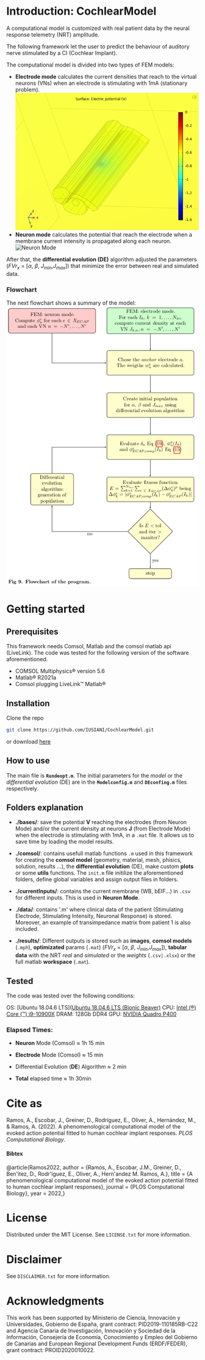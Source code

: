 # Introduction: CochlearModel

A computational model is customized with real patient data by the neural response telemetry (NRT) amplitude. 

The following framework let the user to predict the behaviour of auditory nerve stimulated by a CI (Cochlear Implant). 

The computational model is divided into two types of FEM models:

<ul>
   <li><b>Electrode mode</b> calculates the current densities that reach to the virtual neurons (VNs) when an electrode is stimulating with 1mA (stationary problem).</li>

   <img src="docs/src/electrodemode.png" title="" alt="Electrode Mode" data-align="center">

   <li><b>Neuron mode</b> calculates the potential that reach the electrode when a membrane current intensity is propagated along each neuron.</li>

   <img src="docs/src/model.gif" title="" alt="Neuron Mode" data-align="center">
</ul>

After that, the **differential evolution (DE)** algorithm adjusted the parameters ($FVr_x$ = [$\alpha$, $\beta$, $J_{min}$,$J_{max}$]) that minimize the error between real and simulated data.


### Flowchart
The next flowchart shows a summary of the model:
<img src="docs/src/flowchart.png" title="" alt="flowchart" data-align="center">

# Getting started
## Prerequisites

This framework needs Comsol, Matlab and the comsol matlab api (LiveLink).
The code was tested for the following version of the software aforementioned. 

- COMSOL Multiphysics® version 5.6
- Matlab® R2021a
- Comsol plugging LiveLink™ Matlab®

## Installation

Clone the repo
   
   ```sh
   git clone https://github.com/IUSIANI/CochlearModel.git
   ```

or download <a href="/IUSIANI/CochlearModel/archive/refs/heads/main.zip">here</a>

## How to use

The main file is **``Rundeopt.m``**. The initial parameters for the *model* or the *differential evolution* (DE) are in the **``Modelconfig.m``** and **``DEconfing.m``** files respectively.

## Folders explanation

- **./bases/**: save the potential **V** reaching the electrodes (from Neuron Mode) and/or the current density at neurons **J** (from Electrode Mode) when the electrode is stimulating with 1mA, in a ``.mat`` file. It allows us to save time by loading the model results.

- **./comsol/**: contains usefull matlab functions ``.m``  used in this framework for creating the **comsol model** (geometry, material, mesh, phisics, solution, results ...), the **differential evolution** (DE), make custom **plots** or some **utils** functions. The ``init.m`` file initilize the aforementioned folders, define global variables and assign output files in folders.

- **./currentInputs/**: contains the current membrane (WB, bEIF...) in ``.csv`` for different inputs. This is used in **Neuron Mode**.

- **./data/**: contains '.m' where clinical data of the patient (Stimulating Electrode, Stimulating Intensity, Neuronal Response) is stored. Moreover, an example of transimpedance matrix from patient 1 is also included.

- **./results/**: Different outputs is stored such as **images**, **comsol models** (``.mph``), **optimizated** params (``.mat``) ($FVr_x$ = [$\alpha$, $\beta$, $J_{min}$,$J_{max}$]), **tabular data** with the NRT *real* and *simulated* or the *weights* (``.csv|.xlsx``) or the full matlab **workspace** (``.mat``).

## Tested

The code was tested over the following conditions:

OS: [Ubuntu 18.04.6 LTS]([Ubuntu 18.04.6 LTS (Bionic Beaver)](https://releases.ubuntu.com/18.04/)
CPU: [Intel (&reg;) Core (&trade;) i9-10900X](https://ark.intel.com/content/www/es/es/ark/products/198019/intel-core-i910900x-xseries-processor-19-25m-cache-3-70-ghz.html)
DRAM: 128Gb DDR4
GPU: [NVIDIA Quadro P400](https://www.nvidia.com/content/dam/en-zz/Solutions/design-visualization/productspage/quadro/quadro-desktop/quadro-pascal-p400-data-sheet-us-nv-704503-r1.pdf)

### Elapsed Times:

- **Neuron** Mode (Comsol) $\approx$ 1h 15 min

- **Electrode** Mode (Comsol) $\approx$ 15 min

- Differential Evolution (**DE**) Algorithm $\approx$ 2 min

- **Total** elapsed time $\approx$ 1h 30min 

# Cite as

Ramos, A., Escobar, J., Greiner, D., Rodríguez, E., Oliver, A., Hernández, M., & Ramos, A. (2022). A phenomenological computational model of the evoked action potential fitted to human cochlear implant responses. *PLOS Computational Biology*.

#### Bibtex

@article{Ramos2022,
 author = {Ramos, A., Escobar, J.M., Greiner, D., Ben'itez, D., Rodr'iguez, E., Oliver, A., Hern'andez M. Ramos, A.},
 title = {A phenomenological computational model of the evoked action potential fitted to human cochlear implant responses},
 journal = {PLOS Computational Biology},
 year = 2022,}

# License

Distributed under the MIT License. See ``LICENSE.txt`` for more information.

# Disclaimer

See ``DISCLAIMER.txt`` for more information.


# Acknowledgments

This work has been supported by Ministerio de Ciencia, Innovación y Universidades, Gobierno de España, grant contract: PID2019-110185RB-C22 and Agencia Canaria de Investigación, Innovación y Sociedad de la Información, Consejería de Economía, Conocimiento y Empleo del Gobierno de Canarias and European Regional Development Funds (ERDF/FEDER), grant contract: PROID2020010022.
